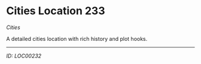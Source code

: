 # Cities Location 233

*Cities*

A detailed cities location with rich history and plot hooks.

---
*ID: LOC00232*